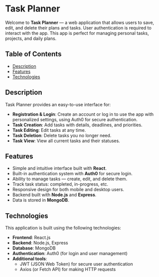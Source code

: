 # Task Planner

Welcome to **Task Planner** — a web application that allows users to save, edit, and delete their plans and tasks. User authentication is required to interact with the app. This app is perfect for managing personal tasks, projects, and daily plans.

## Table of Contents

- [Description](#description)
- [Features](#features)
- [Technologies](#technologies)

## Description

Task Planner provides an easy-to-use interface for:

- **Registration & Login**: Create an account or log in to use the app with personalized settings, using Auth0 for secure authentication.
- **Task Creation**: Add tasks with details, deadlines, and priorities.
- **Task Editing**: Edit tasks at any time.
- **Task Deletion**: Delete tasks you no longer need.
- **Task View**: View all current tasks and their statuses.

## Features

- Simple and intuitive interface built with **React**.
- Built-in authentication system with **Auth0** for secure login.
- Ability to manage tasks — create, edit, and delete them.
- Track task status: completed, in-progress, etc.
- Responsive design for both mobile and desktop users.
- Backend built with **Node.js** and **Express**.
- Data is stored in **MongoDB**.

## Technologies

This application is built using the following technologies:

- **Frontend**: React.js
- **Backend**: Node.js, Express
- **Database**: MongoDB
- **Authentication**: Auth0 (for login and user management)
- **Additional tools**: 
  - JWT (JSON Web Token) for secure user authentication
  - Axios (or Fetch API) for making HTTP requests
